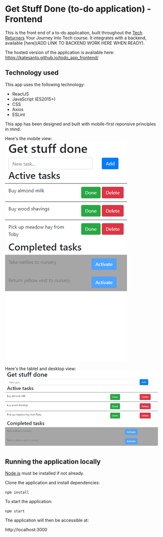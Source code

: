 # Get Stuff Done (to-do application) - Frontend

This is the front end of a to-do application, built throughout the [Tech Returners](https://www.techreturners.com/) Your Journey Into Tech course. It integrates with a backend, available [here](ADD LINK TO BACKEND WORK HERE WHEN READY).

The hosted version of the application is available here: https://katesanto.github.io/todo_app_frontend/

## Technology used

This app uses the following technology:

* ReactJS
* JavaScript (ES2015+)
* CSS
* Axios
* ESLint

This app has been designed and built with mobile-first reponsive principles in mind.

Here's the mobile view:
![Get Stuff Done mobile](Documents\Mobile%20view.PNG "Mobile view")


Here's the tablet and desktop view:
![Get Stuff Done desktop](./Documents/Tablet%20and%20desktop%20view.PNG "Tablet and desktop view")

## Running the application locally

[Node.js](https://nodejs.org/en/) must be installed if not already.

Clone the application and install dependencies:

`npm install`

To start the application:

`npm start`

The application will then be accessible at:

http://localhost:3000